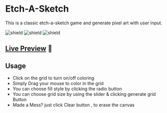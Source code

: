 # Etch-A-Sketch

This is a classic etch-a-sketch game and generate pixel art with user input.

![shield](https://img.shields.io/badge/HTML5-E34F26?style=for-the-badge&logo=html5&logoColor=white) ![shield](https://img.shields.io/badge/CSS3-1572B6?style=for-the-badge&logo=css3&logoColor=white) ![shield](https://img.shields.io/badge/Vercel-000000?style=for-the-badge&logo=vercel&logoColor=white)

## [Live Preview](https://autocomplete-demo-beta.vercel.app/) :link:

## Usage

- Click on the grid to turn on/off coloring
- Simply Drag your mouse to color in the grid
- You can choose fill style by clicking the radio button
- You can choose grid size by using the slider & clicking generate grid Button
- Made a Mess? just click Clear button , to erase the canvas
